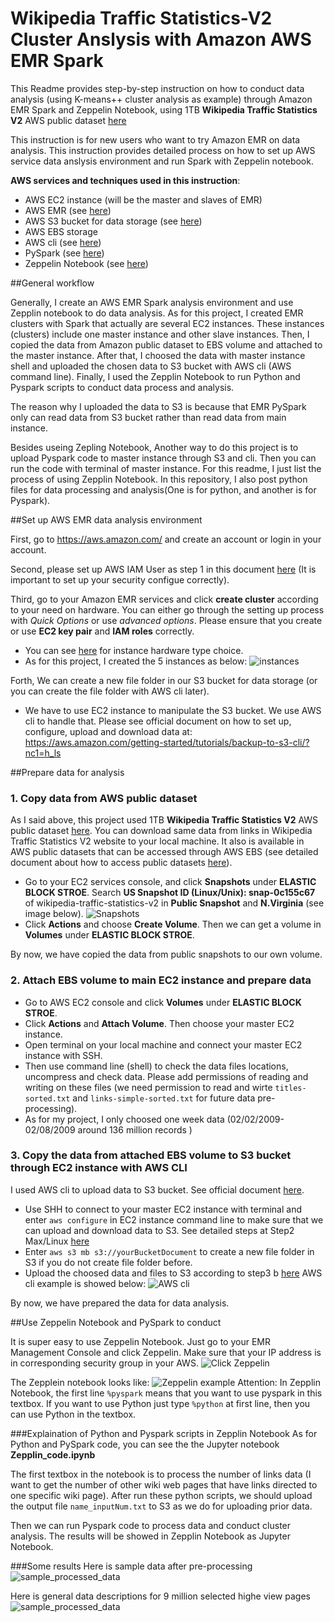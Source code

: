 # Wikipedia Traffic Statistics-V2 Cluster Anslysis with Amazon AWS EMR Spark

This Readme provides step-by-step instruction on how to conduct data analysis (using K-means++ cluster analysis as example) through Amazon EMR Spark and Zeppelin Notebook, using 1TB **Wikipedia Traffic Statistics V2** AWS public dataset [here](https://aws.amazon.com/datasets/wikipedia-traffic-statistics-v2/)

This instruction is for new users who want to try Amazon EMR on data analysis. This instruction provides detailed process on how to set up AWS service data anslysis environment and run Spark with Zeppelin notebook.

**AWS services and techniques used in this instruction**:

* AWS EC2 instance (will be the master and slaves of EMR)
* AWS EMR (see [here](https://zeppelin.apache.org/))
* AWS S3 bucket for data storage (see [here](http://docs.aws.amazon.com/zh_cn/AmazonS3/latest/dev/Welcome.html))
* AWS EBS storage
* AWS cli (see [here](https://aws.amazon.com/cli/))
* PySpark (see [here](http://spark.apache.org/))
* Zeppelin Notebook (see [here](https://zeppelin.apache.org/))

##General workflow

Generally, I create an AWS EMR Spark analysis environment and use Zepplin notebook to do data analysis. As for this project, I created EMR clusters with Spark that actually are several EC2 instances. These instances (clusters) include one master instance and other slave instances. Then, I copied the data from Amazon public dataset to EBS volume and attached to the master instance. After that, I choosed the data with master instance shell and uploaded the chosen data to S3 bucket with AWS cli (AWS command line). Finally, I used the Zepplin Notebook to run Python and Pyspark scripts to conduct data process and analysis.

The reason why I uploaded the data to S3 is because that EMR PySpark only can read data from S3 bucket rather than read data from main instance. 

Besides useing Zepling Notebook, Another way to do this project is to upload Pyspark code to master instance through S3 and cli. Then you can run the code with terminal of master instance. For this readme, I just list the process of using Zepplin Notebook. In this repository, I also post python files for data processing and analysis(One is for python, and another is for Pyspark).


##Set up AWS EMR data analysis environment

First, go to <https://aws.amazon.com/> and create an account or login in your account.

Second, please set up AWS IAM User as step 1 in this document [here](https://aws.amazon.com/getting-started/tutorials/backup-to-s3-cli/?nc1=h_ls) (It is important to set up your security configue correctly).

Third, go to your Amazon EMR services and click **create cluster** according to your need on hardware. You can either go through the setting up process with *Quick Options* or use *advanced options*. Please ensure that you create or use **EC2 key pair** and **IAM roles** correctly.

* You can see [here](https://aws.amazon.com/ec2/instance-types/?nc1=h_ls) for instance hardware type choice.
* As for this project, I created the 5 instances as below:
![instances](https://github.com/Hanzhuo/Wikipedia_Traffic_Statistics-V2_Cluster_Anslysis_with_AmazonEMR_Spark/blob/master/ImageDocument/5instances.jpeg)

Forth, We can create a new file folder in our S3 bucket for data storage (or you can create the file folder with AWS cli later).

* We have to use EC2 instance to manipulate the S3 bucket. We use AWS cli to handle that. Please see official document on how to set up, configure, upload and download data at: 
<https://aws.amazon.com/getting-started/tutorials/backup-to-s3-cli/?nc1=h_ls>

##Prepare data for analysis

### 1. Copy data from AWS public dataset 
As I said above, this project used 1TB **Wikipedia Traffic Statistics V2** AWS public dataset [here](https://aws.amazon.com/datasets/wikipedia-traffic-statistics-v2/). You can download same data from links in Wikipedia Traffic Statistics V2 website to your local machine. It also is available in AWS public datasets that can be accessed through AWS EBS (see detailed document about how to access public datasets [here](http://docs.aws.amazon.com/AWSEC2/latest/UserGuide/using-public-data-sets.html)).

* Go to your EC2 services console, and click **Snapshots** under **ELASTIC BLOCK STROE**. Search **US Snapshot ID (Linux/Unix): snap-0c155c67** of wikipedia-traffic-statistics-v2 in **Public Snapshot** and **N.Virginia** (see image below). 
![Snapshots](https://github.com/Hanzhuo/Wikipedia_Traffic_Statistics-V2_Cluster_Anslysis_with_AmazonEMR_Spark/blob/master/ImageDocument/snapshots.png)
* Click **Actions** and choose **Create Volume**. Then we can get a volume in **Volumes** under **ELASTIC BLOCK STROE**. 

By now, we have copied the data from public snapshots to our own volume. 

### 2. Attach EBS volume to main EC2 instance and prepare data

* Go to AWS EC2 console and click **Volumes** under **ELASTIC BLOCK STROE**. 
* Click **Actions** and **Attach Volume**. Then choose your master EC2 instance.
* Open terminal on your local machine and connect your master EC2 instance with SSH. 
* Then use command line (shell) to check the data files locations, uncompress and check data. Please add permissions of reading and writing on these files (we need permission to read and wirte `titles-sorted.txt` and `links-simple-sorted.txt` for future data pre-processing). 
* As for my project, I only choosed one week data (02/02/2009-02/08/2009 around 136 million records
)


### 3. Copy the data from attached EBS volume to S3 bucket through EC2 instance with AWS CLI

I used AWS cli to upload data to S3 bucket. See official document [here](https://aws.amazon.com/getting-started/tutorials/backup-to-s3-cli/?nc1=h_ls).

* Use SHH to connect to your master EC2 instance with terminal and enter `aws configure` in EC2 instance command line to make sure that we can upload and download data to S3. See detailed steps at Step2 Max/Linux [here](https://aws.amazon.com/getting-started/tutorials/backup-to-s3-cli/?nc1=h_ls)
* Enter `aws s3 mb s3://yourBucketDocument` to create a new file folder in S3 if you do not create file folder before. 
* Upload the choosed data and files to S3 according to step3 b [here](https://aws.amazon.com/getting-started/tutorials/backup-to-s3-cli/?nc1=h_ls)
AWS cli example is showed below:
![AWS cli](https://github.com/Hanzhuo/Wikipedia_Traffic_Statistics-V2_Cluster_Anslysis_with_AmazonEMR_Spark/blob/master/ImageDocument/cop%20file%20to%20s3.png)

By now, we have prepared the data for data analysis.

##Use Zeppelin Notebook and PySpark to conduct 

It is super easy to use Zeppelin Notebook. Just go to your EMR Management Console and click Zeppelin. Make sure that your IP address is in corresponding security group in your AWS.
![Click Zeppelin](https://github.com/Hanzhuo/Wikipedia_Traffic_Statistics-V2_Cluster_Anslysis_with_AmazonEMR_Spark/blob/master/ImageDocument/useZeppelin.jpeg)

The Zepplein notebook looks like:
![Zeppelin example](https://github.com/Hanzhuo/Wikipedia_Traffic_Statistics-V2_Cluster_Anslysis_with_AmazonEMR_Spark/blob/master/ImageDocument/zeppelin.png)
Attention: In Zepplin Notebook, the first line `%pyspark` means that you want to use pyspark in this textbox. If you want to use Python just type `%python` at first line, then you can use Python in the textbox.

###Explaination of Python and Pyspark scripts in Zepplin Notebook
As for Python and PySpark code, you can see the the Jupyter notebook **Zepplin_code.ipynb**

The first textbox in the notebook is to process the number of links data (I want to get the number of other wiki web pages that have links directed to one specific wiki page). After run these python scripts, we should upload the output file `name_inputNum.txt` to S3 as we do for uploading prior data. 

Then we can run Pyspark code to process data and conduct cluster analysis. The results will be showed in Zepplin Notebook as Jupyter Notebook.

###Some results
Here is sample data after pre-processing
![sample_processed_data](https://github.com/Hanzhuo/Wikipedia_Traffic_Statistics-V2_Cluster_Anslysis_with_AmazonEMR_Spark/blob/master/ImageDocument/sample_processed_data.png)

Here is general data descriptions for 9 million selected highe view pages
![sample_processed_data](https://github.com/Hanzhuo/Wikipedia_Traffic_Statistics-V2_Cluster_Anslysis_with_AmazonEMR_Spark/blob/master/ImageDocument/9mhighviewsdatadesc.png)

